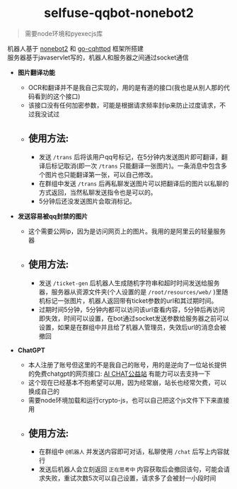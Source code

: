 <div align="center">

# selfuse-qqbot-nonebot2

</div>

> 需要node环境和pyexecjs库

机器人基于 [nonebot2](https://github.com/nonebot/nonebot2) 和 [go-cqhttpd](https://github.com/Mrs4s/go-cqhttp) 框架所搭建  
服务器基于javaservlet写的，机器人和服务器之间通过socket通信



- **图片翻译功能**  
  - OCR和翻译并不是我自己实现的，用的是有道的接口(我也是从别人那的代码看到的这个接口)
  - 该接口没有任何加密参数，可能是根据请求频率封ip来防止过度请求，不过我没试过
  - 使用方法:
    - 
    - 发送 `/trans` 后将该用户qq号标记，在5分钟内发送图片即可翻译，翻译后标记取消(即一次 `/trans` 只能翻译一张图片)。一条消息中包含多个图片也只能翻译第一张，可以自己修改。  
    - 在群组中发送 `/trans` 后再私聊发送图片可以把翻译后的图片以私聊的方式返回，当然私聊发送指令也是可以的。  
    - 5分钟后还没发送图片会取消标记。


- **发送容易被qq封禁的图片**
  - 这个需要公网ip，因为是访问网页上的图片。我用的是阿里云的轻量服务器
  - 使用方法:
    -
    - 发送 `/ticket-gen` 后机器人生成随机字符串和超时时间发送给服务器，服务器从资源文件夹(个人设置的是 `/root/resources/web/` )里随机标记一张图片，机器人返回带有ticket参数的url和其过期时间。  
    - 过期时间5分钟，5分钟内都可以访问该url查看内容，5分钟后再访问即失效，时间可以设置，在bot通过socket发送参数给服务器之前可以设置，如果是在群组中并且给了机器人管理员，失效后url的消息会被撤回

- **ChatGPT**
  - 本人注册了账号但这里的不是我自己的账号，用的是逆向了一位站长提供的免费chatgpt的网页接口: [AI CHAT公益站](https://chatgpt.sbaliyun.com/) 有能力可以去支持一下
  - 这个现在已经基本不抱希望可以用，因为经常崩，站长也经常欠费，可以换成自己的
  - 需要node环境加载和运行crypto-js，也可以自己把这个js文件下下来直接用
  - 使用方法:
    - 
    - 在群组中 `@机器人` 并发送内容即可对话，私聊使用 `/chat` 后写上内容就行
    - 发送后机器人会立刻返回 `正在思考中` 内容获取后会撤回该句，可能会请求失败，重试次数5次可以自己设置，请求多了会被封一小段时间
